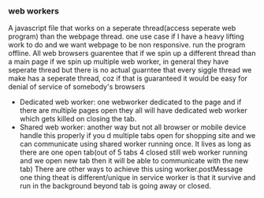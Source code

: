 ### web workers
A javascript file that works on a seperate thread(access seperate web program) than the webpage thread.
one use case if I have a heavy lifting work to do and we want webpage to be non responsive. run the program offline.
All web browsers guarentee that if we spin up a different thread than a main page
if we spin up multiple web worker, in general they have seperate thread but there is no actual guarntee that every siggle thread we make has a seperate thread, coz if that is guaranteed it would be easy for denial of service of somebody's browsers
- Dedicated web worker: one webworker dedicated to the page and if there are multiple pages open they all will have dedicated web worker which gets killed on closing the tab.
- Shared web worker: another way but not all browser or mobile device handle this properly if you d multiple tabs open for shopping site and we can communicate using shared worker running once. It lives as long as there are one open tab(out of 5 tabs 4 closed still web worker running and we open new tab then it will be able to communicate with the new tab)
There are other ways to achieve this using worker.postMessage
one thing theat is different/unique in service worker is that it survive and run in the background beyond tab is going away or closed.


